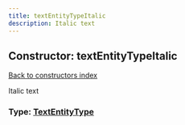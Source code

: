 ```yaml
---
title: textEntityTypeItalic
description: Italic text
---
```

## Constructor: textEntityTypeItalic  
[Back to constructors index](index.md)



Italic text




### Type: [TextEntityType](../types/TextEntityType.md)



